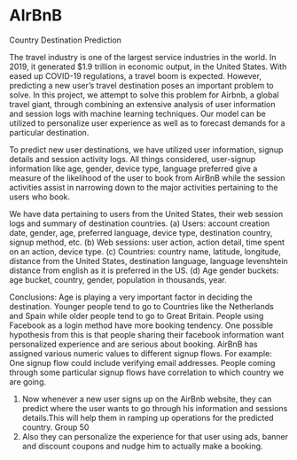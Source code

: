 # AIrBnB
Country Destination Prediction

The travel industry is one of the largest service industries in the world. In 2019, it
generated $1.9 trillion in economic output, in the United States. With eased up
COVID-19 regulations, a travel boom is expected. However, predicting a new user’s
travel destination poses an important problem to solve. In this project, we attempt to
solve this problem for Airbnb, a global travel giant, through combining an extensive
analysis of user information and session logs with machine learning techniques. Our
model can be utilized to personalize user experience as well as to forecast demands for
a particular destination.


To predict new user destinations, we have utilized user information, signup details and
session activity logs. All things considered, user-signup information like age, gender,
device type, language preferred give a measure of the likelihood of the user to book
from AirBnB while the session activities assist in narrowing down to the major activities
pertaining to the users who book.

We have data pertaining to users from the United States, their web session logs and
summary of destination countries.
(a) Users: account creation date, gender, age, preferred language, device type,
destination country, signup method, etc.
(b) Web sessions: user action, action detail, time spent on an action, device type.
(c) Countries: country name, latitude, longitude, distance from the United States,
destination language, language levenshtein distance from english as it is
preferred in the US.
(d) Age gender buckets: age bucket, country, gender, population in thousands, year.

Conclusions:
Age is playing a very important factor in deciding the destination. Younger people tend to go to
Countries like the Netherlands and Spain while older people tend to go to Great Britain.
People using Facebook as a login method have more booking tendency. One possible
hypothesis from this is that people sharing their facebook information want personalized
experience and are serious about booking.
AirBnB has assigned various numeric values to different signup flows. For example: One signup
flow could include verifying email addresses. People coming through some particular signup
flows have correlation to which country we are going.
1. Now whenever a new user signs up on the AirBnb website, they can predict where the
user wants to go through his information and sessions details.This will help them in
ramping up operations for the predicted country.
Group 50
2. Also they can personalize the experience for that user using ads, banner and discount
coupons and nudge him to actually make a booking.

